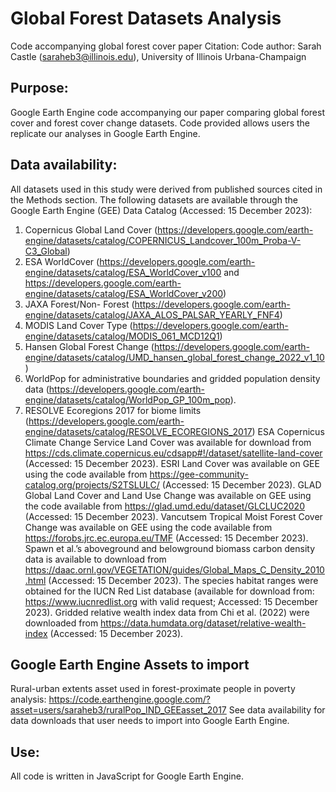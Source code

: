 # Global Forest Datasets Analysis
Code accompanying global forest cover paper
Citation: 
Code author: Sarah Castle (saraheb3@illinois.edu), University of Illinois Urbana-Champaign

## Purpose:
Google Earth Engine code accompanying our paper comparing global forest cover and forest cover change datasets. Code provided allows users the replicate our analyses in Google Earth Engine. 

## Data availability:
All datasets used in this study were derived from published sources cited in the Methods section. The following datasets are available through the Google Earth Engine (GEE) Data Catalog (Accessed: 15 December 2023): 
1.	Copernicus Global Land Cover (https://developers.google.com/earth-engine/datasets/catalog/COPERNICUS_Landcover_100m_Proba-V-C3_Global)
2.	ESA WorldCover (https://developers.google.com/earth-engine/datasets/catalog/ESA_WorldCover_v100 and https://developers.google.com/earth-engine/datasets/catalog/ESA_WorldCover_v200)
3.	JAXA Forest/Non- Forest (https://developers.google.com/earth-engine/datasets/catalog/JAXA_ALOS_PALSAR_YEARLY_FNF4)
4.	MODIS Land Cover Type (https://developers.google.com/earth-engine/datasets/catalog/MODIS_061_MCD12Q1)
5.	Hansen Global Forest Change (https://developers.google.com/earth-engine/datasets/catalog/UMD_hansen_global_forest_change_2022_v1_10)
6.	WorldPop for administrative boundaries and gridded population density data (https://developers.google.com/earth-engine/datasets/catalog/WorldPop_GP_100m_pop). 
7.	RESOLVE Ecoregions 2017 for biome limits (https://developers.google.com/earth-engine/datasets/catalog/RESOLVE_ECOREGIONS_2017)
ESA Copernicus Climate Change Service Land Cover was available for download from https://cds.climate.copernicus.eu/cdsapp#!/dataset/satellite-land-cover (Accessed: 15 December 2023). ESRI Land Cover was available on GEE using the code available from https://gee-community-catalog.org/projects/S2TSLULC/ (Accessed: 15 December 2023). GLAD Global Land Cover and Land Use Change was available on GEE using the code available from https://glad.umd.edu/dataset/GLCLUC2020 (Accessed: 15 December 2023). Vancutsem Tropical Moist Forest Cover Change was available on GEE using the code available from https://forobs.jrc.ec.europa.eu/TMF (Accessed: 15 December 2023). 
Spawn et al.’s aboveground and belowground biomass carbon density data is available to download from https://daac.ornl.gov/VEGETATION/guides/Global_Maps_C_Density_2010.html (Accessed: 15 December 2023). The species habitat ranges were obtained for the IUCN Red List database (available for download from: https://www.iucnredlist.org with valid request; Accessed: 15 December 2023). Gridded relative wealth index data from Chi et al. (2022) were downloaded from https://data.humdata.org/dataset/relative-wealth-index (Accessed: 15 December 2023).

## Google Earth Engine Assets to import
Rural-urban extents asset used in forest-proximate people in poverty analysis: https://code.earthengine.google.com/?asset=users/saraheb3/ruralPop_IND_GEEasset_2017
See data availability for data downloads that user needs to import into Google Earth Engine.

## Use:
All code is written in JavaScript for Google Earth Engine.
